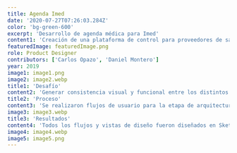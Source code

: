 ```yaml
---
title: Agenda Imed
date: '2020-07-27T07:26:03.284Z'
color: 'bg-green-600'
excerpt: 'Desarrollo de agenda médica para Imed'
content1: 'Creación de una plataforma de control para proveedores de salud que incluía el manejo de call centers, centros médicos, doctores y agendamiento.'
featuredImage: featuredImage.png
role: Product Designer
contributors: ['Carlos Opazo', 'Daniel Montero']
year: 2019
image1: image1.png
image2: image2.webp
title1: 'Desafío'
content2: 'Generar consistencia visual y funcional entre los distintos software que maneja I-Med, a través de una sola plataforma que permita el manejo de doctores, agendamiento y soporte de call-center. Esto permitirá facilitar los procesos y trámites de salud de las personas e instituciones.'
title2: 'Proceso'
content3: 'Se realizaron flujos de usuario para la etapa de arquitectura de la información con la finalidad de conocer los recorridos que comúnmente el usuario realizaría y así poder levantar el sistema de organización, búsqueda y navegación de la plataforma que finalmente permitirá a los usuarios completar las tareas, encontrar lo que necesitan y entender lo que han encontrado. Los wireframes y mockups se trabajaron alineados con los datos proporcionados en la etapa de arquitectura. La envergadura de este software, hacía imperativo la realización de un sistema de diseño que permitiera una coherencia visual en todas las vistas. Se utilizaron de referentes sistemas de diseño como Polaris y Ant Design.'
image3: image3.webp
title3: 'Resultados'
content4: 'Todos los flujos y vistas de diseño fueron diseñados en Sketch, utilizando InVision para evaluar junto al cliente el avance. Para mantener un control de versiones del sistema se utilizó Abstract. Actualmente este sistema está operativo con las funcionalidades antes descrita.'
image4: image4.webp
image5: image5.png
---
```

